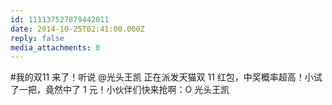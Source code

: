 ```yaml
---
id: 111137527879442011
date: 2014-10-25T02:41:00.000Z
reply: false
media_attachments: 0
---
```


#我的双11 来了！听说 @光头王凯 正在派发天猫双 11 红包，中奖概率超高！小试了一把，竟然中了 1 元！小伙伴们快来抢啊：O 光头王凯 ​​​​

